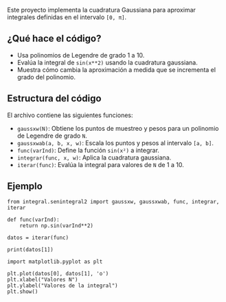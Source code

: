 Este proyecto implementa la cuadratura Gaussiana para aproximar integrales definidas en el intervalo `[0, π]`.

## ¿Qué hace el código?

- Usa polinomios de Legendre de grado 1 a 10.
- Evalúa la integral de `sin(x**2)` usando la cuadratura gaussiana.
- Muestra cómo cambia la aproximación a medida que se incrementa el grado del polinomio.

## Estructura del código

El archivo contiene las siguientes funciones:

- `gaussxw(N)`: Obtiene los puntos de muestreo y pesos para un polinomio de Legendre de grado `N`.
- `gaussxwab(a, b, x, w)`: Escala los puntos y pesos al intervalo `[a, b]`.
- `func(varInd)`: Define la función `sin(x²)` a integrar.
- `integrar(func, x, w)`: Aplica la cuadratura gaussiana.
- `iterar(func)`: Evalúa la integral para valores de `N` de 1 a 10.

## Ejemplo

```{python}
from integral.senintegral2 import gaussxw, gaussxwab, func, integrar, iterar

def func(varInd):
    return np.sin(varInd**2)

datos = iterar(func)

print(datos[1])

import matplotlib.pyplot as plt

plt.plot(datos[0], datos[1], 'o')
plt.xlabel("Valores N")
plt.ylabel("Valores de la integral")
plt.show()

```
